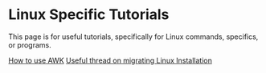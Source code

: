 # Linux Specific Tutorials

This page is for useful tutorials, specifically for Linux commands, specifics, or programs.

[How to use AWK](https://www.howtogeek.com/562941/how-to-use-the-awk-command-on-linux/)
[Useful thread on migrating Linux Installation](https://unix.stackexchange.com/questions/2865/moving-linux-install-to-a-new-computer)
